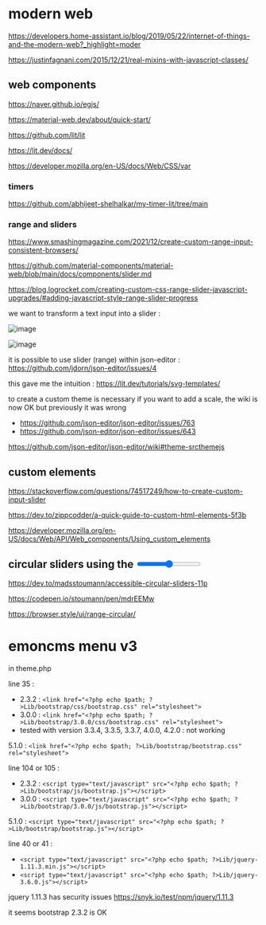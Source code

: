 # modern web

https://developers.home-assistant.io/blog/2019/05/22/internet-of-things-and-the-modern-web?_highlight=moder

https://justinfagnani.com/2015/12/21/real-mixins-with-javascript-classes/

## web components

https://naver.github.io/egjs/

https://material-web.dev/about/quick-start/

https://github.com/lit/lit

https://lit.dev/docs/

https://developer.mozilla.org/en-US/docs/Web/CSS/var

### timers

https://github.com/abhijeet-shelhalkar/my-timer-lit/tree/main

### range and sliders

https://www.smashingmagazine.com/2021/12/create-custom-range-input-consistent-browsers/

https://github.com/material-components/material-web/blob/main/docs/components/slider.md

https://blog.logrocket.com/creating-custom-css-range-slider-javascript-upgrades/#adding-javascript-style-range-slider-progress

we want to transform a text input into a slider :

![image](https://github.com/user-attachments/assets/b596ae64-51d2-4ccd-aada-db41ff28fad4)


![image](https://github.com/user-attachments/assets/ab32cf70-265d-4fbb-8c2d-09459fecf24f)


it is possible to use slider (range) within json-editor : https://github.com/jdorn/json-editor/issues/4

this gave me the intuition : https://lit.dev/tutorials/svg-templates/

to create a custom theme is necessary if you want to add a scale, the wiki is now OK but previously it was wrong

- https://github.com/json-editor/json-editor/issues/763
- https://github.com/json-editor/json-editor/issues/643

https://github.com/json-editor/json-editor/wiki#theme-srcthemejs

## custom elements

https://stackoverflow.com/questions/74517249/how-to-create-custom-input-slider

https://dev.to/zippcodder/a-quick-guide-to-custom-html-elements-5f3b

https://developer.mozilla.org/en-US/docs/Web/API/Web_components/Using_custom_elements

## circular sliders using the <input type="range" />

https://dev.to/madsstoumann/accessible-circular-sliders-11p

https://codepen.io/stoumann/pen/mdrEEMw

https://browser.style/ui/range-circular/

# emoncms menu v3

in theme.php

line 35 :
- 2.3.2 : `<link href="<?php echo $path; ?>Lib/bootstrap/css/bootstrap.css" rel="stylesheet">`
- 3.0.0 : `<link href="<?php echo $path; ?>Lib/bootstrap/3.0.0/css/bootstrap.css" rel="stylesheet">`
- tested with version 3.3.4, 3.3.5, 3.3.7, 4.0.0, 4.2.0 : not working

5.1.0 : `<link href="<?php echo $path; ?>Lib/bootstrap/bootstrap.css" rel="stylesheet">`

line 104 or 105 :
- 2.3.2 :   `<script type="text/javascript" src="<?php echo $path; ?>Lib/bootstrap/js/bootstrap.js"></script>`
- 3.0.0 :   `<script type="text/javascript" src="<?php echo $path; ?>Lib/bootstrap/3.0.0/js/bootstrap.js"></script>`

5.1.0 : `<script type="text/javascript" src="<?php echo $path; ?>Lib/bootstrap/bootstrap.js"></script>`


line 40 or 41 : 
- `<script type="text/javascript" src="<?php echo $path; ?>Lib/jquery-1.11.3.min.js"></script>`
- `<script type="text/javascript" src="<?php echo $path; ?>Lib/jquery-3.6.0.js"></script>`

jquery 1.11.3 has security issues
https://snyk.io/test/npm/jquery/1.11.3

it seems bootstrap 2.3.2 is OK
